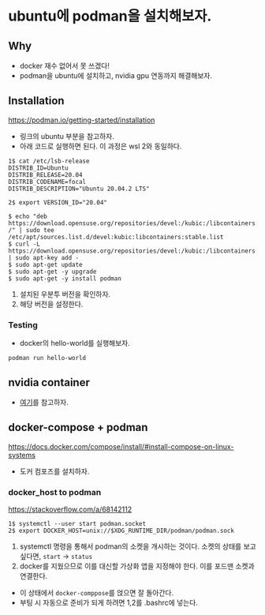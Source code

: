 # ubuntu에 podman을 설치해보자. 

## Why 

- docker 재수 없어서 못 쓰겠다! 
- podman을 ubuntu에 설치하고, nvidia gpu 연동까지 해결해보자. 

## Installation 

https://podman.io/getting-started/installation

- 링크의 ubuntu 부분을 참고하자. 
- 아래 코드로 실행하면 된다. 이 과정은 wsl 2와 동일하다. 

```shell
1$ cat /etc/lsb-release
DISTRIB_ID=Ubuntu
DISTRIB_RELEASE=20.04
DISTRIB_CODENAME=focal
DISTRIB_DESCRIPTION="Ubuntu 20.04.2 LTS"

2$ export VERSION_ID="20.04"

$ echo "deb https://download.opensuse.org/repositories/devel:/kubic:/libcontainers:/stable/xUbuntu_${VERSION_ID}/ /" | sudo tee /etc/apt/sources.list.d/devel:kubic:libcontainers:stable.list
$ curl -L https://download.opensuse.org/repositories/devel:/kubic:/libcontainers:/stable/xUbuntu_${VERSION_ID}/Release.key | sudo apt-key add -
$ sudo apt-get update
$ sudo apt-get -y upgrade
$ sudo apt-get -y install podman
```

1. 설치된 우분투 버전을 확인하자. 
2. 해당 버전을 설정한다. 

### Testing 

- docker의 hello-world를 실행해보자. 

```shell
podman run hello-world 
```

## nvidia container  

- [여기](https://github.com/anarinsk/til/blob/master/nvidia/nvidia-container.md#podman)를 참고하자. 

## docker-compose + podman

https://docs.docker.com/compose/install/#install-compose-on-linux-systems

- 도커 컴포즈를 설치하자. 

### docker_host to podman

https://stackoverflow.com/a/68142112

```shell
1$ systemctl --user start podman.socket
2$ export DOCKER_HOST=unix://$XDG_RUNTIME_DIR/podman/podman.sock
```

1. systemctl 명령을 통해서 podman의 소켓을 개시하는 것이다. 소켓의 상태를 보고 싶다면, `start` &rarr; `status`
2. docker를 지웠으므로 이를 대신할 가상화 앱을 지정해야 한다. 이를 포드맨 소켓과 연결한다. 

- 이 상태에서 `docker-comppose`를 얹으면 잘 돌아간다. 
- 부팅 시 자동으로 준비가 되게 하려면 1,2를 .bashrc에 넣는다. 